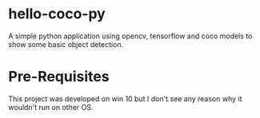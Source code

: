 # hello-coco-py
A simple python application using opencv, tensorflow and coco models to show some basic object detection.

# Pre-Requisites
This project was developed on win 10 but I don't see any reason why it wouldn't run on other OS. 


